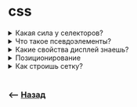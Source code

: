# css

<details>
<summary> Какая сила у селекторов?</summary>

![illustration](https://raw.githubusercontent.com/webster6667/documentation/master/documentation-data/illustrations/dd-up.svg)

В порядке возрастания 

🎯 Тег    
`div`  

🎯 Атрибут    
`[data-type='text']`   

🎯 Класс    
`.item`

🎯 ID      
`#id`


![illustration](https://raw.githubusercontent.com/webster6667/documentation/master/documentation-data/illustrations/dd-down.svg)

</details>

<details>
<summary> Что такое псевдоэлементы?</summary>

![illustration](https://raw.githubusercontent.com/webster6667/documentation/master/documentation-data/illustrations/dd-up.svg)

`css` сущности отрисовывающийся вокруг `html` элементов

```scss
.item {
  
  &:before, &:after {
    width: 10px;
    height: 10px;
  }
  
}
```


<details>
<summary> <sup>⭐</sup>❓ Почему не отображаются?</summary>

---

Не прописано свойство `content: '';`

---

</details>

![illustration](https://raw.githubusercontent.com/webster6667/documentation/master/documentation-data/illustrations/dd-down.svg)

</details>

<details>
<summary> Какие свойства дисплей знаешь?</summary>

![illustration](https://raw.githubusercontent.com/webster6667/documentation/master/documentation-data/illustrations/dd-up.svg)

🎯 `table`    

🎯 `inline-table`    

🎯 `inline`    

🎯 `block`    

🎯 `inline-block`

🎯 `flex`      

🎯 `inline-flex`    

🎯 `grid`      

<details>
<summary> <sup>⭐</sup>❓ Между таблицами есть непонятный отступ, как убрать?</summary>

---

схлопнуть, при помощи `border-collapse: collapse;`

---

</details>

<details>
<summary> <sup>⭐</sup>❓ У двух <code>block</code> элементов по оси <code>y</code>, стоят <code>margin: 10px 0px;</code>, но фактически между ними отступ всего <code>10px</code>, почему?</summary>

---

У блочных элементов, отступы по оси `y`, схлопываются   

---

</details>

<details>
<summary> <sup>⭐</sup>❓ У элемента нет отступа, но фактически он виден, почему?</summary>

---

Возможно выпадает отступ дочернего элемента, для исправления нужно добавить `border` родителю  

---

</details>

<details>
<summary> <sup>⭐</sup>❓ Верстка при помощи <code>float</code></summary>

---

Выдергивает элемент из потока, прижимая его влево.

🎯 При этом остальные элементы перестают видить его размеры.    
&emsp;&emsp; 👆 Для решения этой проблемы используем псевдо элемент с `clear: both;`  

---

</details>

<details>
<summary> <sup>⭐</sup>❓ Проблемы <code>inline-block</code></summary>

---

Остается небольшая полоска после контента, из за того что это строка   
&emsp;&emsp; 👆 `font-size: 0`. решает эту проблему

---

</details>

<details>
<summary> <sup>⭐</sup>❓ По каким осям ходит <code>flex</code></summary>

---

🎯 `flex-start`      
🎯 `flex-end`     

---

</details>

<details>
<summary> <sup>⭐</sup>❓ Все элементы внутри <code>flex</code>, тулятся в одну строку, даже если тестно, как исправить?</summary>

---

`flex-wrap: wrap;`

---

</details>

<details>
<summary> <sup>⭐</sup>❓ Как изменить ось флекс контейнера?</summary>

---

`flex-direction: row;`

---

</details>

<details>
<summary> <sup>⭐</sup>❓ Чем кординальное отличе <code>grid</code> от <code>flex</code>?</summary>

---

Грид более гибкая структура, позволяет считат соотношениями, писать шаблоны, гибко двигать элемент по всем осям.  
Но зачастую эта гибкость бывает лишней, предпочитаю обычный `flex`  


---

</details>

![illustration](https://raw.githubusercontent.com/webster6667/documentation/master/documentation-data/illustrations/dd-down.svg)

</details>

<details>
<summary> Позиционирование</summary>

![illustration](https://raw.githubusercontent.com/webster6667/documentation/master/documentation-data/illustrations/dd-up.svg)

<details>
<summary> <sup>⭐</sup>❓ Относительно чего двигается <code>absolute</code> элемент?</summary>

---

Относительно ближайшего `relative` элемента, или `body`

---

</details>

<details>
<summary> <sup>⭐</sup>❓ Что будет если внутри <code>fixed</code> элемента, создать <code>absolute</code> элемент? Относительно чего будет считать <code>absolute?</code></summary>

---

Относительно окна браузера

---

</details>

![illustration](https://raw.githubusercontent.com/webster6667/documentation/master/documentation-data/illustrations/dd-down.svg)

</details>

<details>
<summary> Как строишь сетку?</summary>

![illustration](https://raw.githubusercontent.com/webster6667/documentation/master/documentation-data/illustrations/dd-up.svg)

🔹 С гепами 
&emsp;&emsp; 🎯 `container`        
&emsp;&emsp; 🎯 `row` with gap        
&emsp;&emsp; 🎯 `col`    

🔹 Без гепов    
&emsp;&emsp; 🎯 `container`     
&emsp;&emsp; 🎯 `row` с `margin-x: -{gap}px`     
&emsp;&emsp; 🎯 `col`, с `padding-x; {gap}px`   


![illustration](https://raw.githubusercontent.com/webster6667/documentation/master/documentation-data/illustrations/dd-down.svg)

</details>



<br>

### ⟵ **<a href="../../readme.md">Назад</a>**